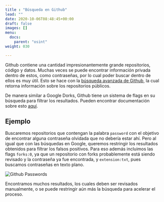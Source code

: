 ```yaml
---
title : "Búsqueda en Github"
lead: ""
date: 2020-10-06T08:48:45+00:00
draft: false
images: []
menu:
  docs:
    parent: "osint"
weight: 030

---
```


Github contiene una cantidad impresionantemente grande repositorios, código y datos. Muchas veces se puede
encontrar información privada dentro de estos, como contraseñas, por lo cual poder buscar dentro de
ellos es muy útil. Esto se hace con la [búsqueda avanzada de Github](https://github.com/search/advanced),
la cual retorna información sobre los repositorios públicos.

De manera similar a Google Dorks, Github tiene un sistema de flags en su búsqueda para filtrar los resultados.
Pueden encontrar documentación sobre esto [aquí](https://docs.github.com/en/github/searching-for-information-on-github/getting-started-with-searching-on-github).

## Ejemplo

Buscaremos repositorios que contengan la palabra `password` con el objetivo de encontrar alguna contraseña
olvidada que no debería estar ahí. Pero al igual que con las búsquedas en Google, queremos restringir
los resultados obtenidos para filtrar los falsos positivos. Para eso además incluimos las flags
`forks:0`, ya que un repositorio con forks probablemente está siendo revisado y la contraseña ya fue
encontrada, y `extension:txt`, pues buscamos contraseñas en texto plano.

![Github Passwords](../github-passwords.png)

Encontramos muchos resultados, los cuales deben ser revisados manualmente, o se puede restringir aún más
la búsqueda para acelerar el proceso.

